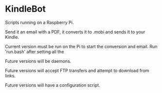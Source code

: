 # KindleBot

Scripts running on a Raspberry Pi. 

Send it an email with a PDF, it converts it to .mobi and sends it to your Kindle.

Current version must be run on the Pi to start the conversion and email.
Run 'run.bash' after setting all the 

Future versions will be daemons. 

Future versions will accept FTP transfers and attempt to download from links.

Future versions will have a configuration script.

